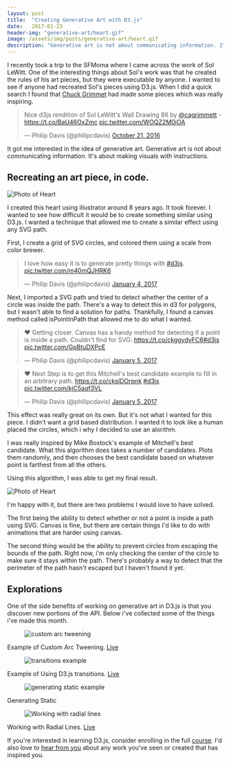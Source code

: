 ```yaml
---
layout: post
title:  "Creating Generative Art with D3.js"
date:   2017-01-23
header-img: "generative-art/heart.gif"
image: /assets/img/posts/generative-art/heart.gif
description: "Generative art is not about communicating information. It's about making visuals with instructions."
---
```


I recently took a trip to the SFMoma where I came across the work of Sol LeWitt. One of the interesting things about Sol's work was that he created the rules of his art pieces, but they were executable by anyone. I wanted to see if anyone had recreated Sol's pieces using D3.js. When I did a quick search I found that [Chuck Grimmet](https://twitter.com/cagrimmett) had made some pieces which was really inspiring.

  <blockquote class="twitter-tweet tw-align-center" data-lang="en"><p lang="en" dir="ltr">Nice d3js rendition of Sol LeWitt&#39;s Wall Drawing 86 by <a href="https://twitter.com/cagrimmett">@cagrimmett</a> - <a href="https://t.co/BaU46OxZmc">https://t.co/BaU46OxZmc</a> <a href="https://t.co/WOQZ2M0iOA">pic.twitter.com/WOQZ2M0iOA</a></p>&mdash; Philip Davis (@philipcdavis) <a href="https://twitter.com/philipcdavis/status/789256091968245760">October 21, 2016</a></blockquote>
  <script async src="//platform.twitter.com/widgets.js" charset="utf-8"></script>


It got me interested in the idea of generative art.
Generative art is not about communicating information.
It's about making visuals with instructions.

## Recreating an art piece, in code.
<img class="fit" src="{{site.baseurl}}/assets/img/posts/generative-art/heart-original.jpg" alt="Photo of Heart" />

I created this heart using illustrator around 8 years ago. It took forever. I wanted to see how difficult it would be to create something similar using D3.js. I wanted a technique that allowed me to create a similar effect using any SVG path.

First, I create a grid of SVG circles, and colored them using a scale from color brewer.
<blockquote class="twitter-tweet tw-align-center" data-lang="en"><p lang="en" dir="ltr">I love how easy it is to generate pretty things with <a href="https://twitter.com/hashtag/d3js?src=hash">#d3js</a>. <a href="https://t.co/m40mQJHRK6">pic.twitter.com/m40mQJHRK6</a></p>&mdash; Philip Davis (@philipcdavis) <a href="https://twitter.com/philipcdavis/status/816507173396041728">January 4, 2017</a></blockquote>
<script async src="//platform.twitter.com/widgets.js" charset="utf-8"></script>

Next, I imported a SVG path and tried to detect whether the center of a circle was inside the path. There's a way to detect this in d3 for polygons, but I wasn't able to find a solution for paths. Thankfully, I found a canvas method called isPointInPath that allowed me to do what I wanted.

<blockquote class="twitter-tweet tw-align-center" data-lang="en"><p lang="en" dir="ltr">❤️ Getting closer. Canvas has a handy method for detecting if a point is inside a path. Couldn&#39;t find for SVG: <a href="https://t.co/ckggydyFC6">https://t.co/ckggydyFC6</a><a href="https://twitter.com/hashtag/d3js?src=hash">#d3js</a> <a href="https://t.co/GpBtuDXPcE">pic.twitter.com/GpBtuDXPcE</a></p>&mdash; Philip Davis (@philipcdavis) <a href="https://twitter.com/philipcdavis/status/816845636012081152">January 5, 2017</a></blockquote>
<script async src="//platform.twitter.com/widgets.js" charset="utf-8"></script>

<blockquote class="twitter-tweet tw-align-center" data-lang="en"><p lang="en" dir="ltr">❤️ Next Step is to get this Mitchell&#39;s best candidate example to fill in an arbitrary path. <a href="https://t.co/cksIDOrpnk">https://t.co/cksIDOrpnk</a> <a href="https://twitter.com/hashtag/d3js?src=hash">#d3js</a> <a href="https://t.co/kjC5aqf3VL">pic.twitter.com/kjC5aqf3VL</a></p>&mdash; Philip Davis (@philipcdavis) <a href="https://twitter.com/philipcdavis/status/817048601545146368">January 5, 2017</a></blockquote>
<script async src="//platform.twitter.com/widgets.js" charset="utf-8"></script>

This effect was really great on its own. But it's not what I wanted for this piece. I didn't want a grid based distribution. I wanted it to look like a human placed the circles, which i why I decided to use an alorithm.

I was really inspired by Mike Bostock's example of Mitchell's best candidate. What this algorithm does takes a number of candidates. Plots them randomly, and then chooses the best candidate based on whatever point is farthest from all the others.

Using this algorithm, I was able to get my final result.

<img class="fit" src="{{site.baseurl}}/assets/img/posts/generative-art/heart.gif" alt="Photo of Heart" />

I'm happy with it, but there are two problems I would love to have solved.

The first being the ability to detect whether or not a point is inside a path using SVG. Canvas is fine, but there are certain things I'd like to do with animations that are harder using canvas.

The second thing would be the ability to prevent circles from escaping the bounds of the path. Right now, i'm only checking the center of the circle to make sure it stays within the path.  There's probably a way to detect that the perimeter of the path hasn't escaped but I haven't found it yet.

## Explorations

One of the side benefits of working on generative art in D3.js is that you discover new portions of the API. Below i've collected some of the things i've made this month.


  <figure class="px0">
    <img class="fit" src="{{site.baseurl}}/assets/img/posts/generative-art/ring-of-bars.gif" alt="custom arc tweening" />
  </figure>
  <div class="post-img-description">Example of Custom Arc Tweening.   
    <a href="http://bl.ocks.org/philipcdavis/dafa2489338f593c526a8f9978f0dee1">Live</a>
    </div>


<figure class="px0">
<img class="fit" src="{{site.baseurl}}/assets/img/posts/generative-art/circle-tunnel.gif" alt="transitions example" />
</figure>
<div class="post-img-description">
  Example of Using D3.js transitions.
  <a href="http://bl.ocks.org/philipcdavis/b5224a272556fcb2d0c776b7a247ede4">Live</a>
</div>

<figure class="px0">
<img class="fit" src="{{site.baseurl}}/assets/img/posts/generative-art/static.gif" alt="generating static example" />
</figure>
<div class="post-img-description">Generating Static</div>

<figure class="px0">
<img class="fit" src="{{site.baseurl}}/assets/img/posts/generative-art/moire.jpg" alt="Working with radial lines" />
</figure>
<div class="post-img-description">Working with Radial Lines.
  <a href="http://bl.ocks.org/philipcdavis/2b626bdef4133921615a5e4fbb921e70">Live</a>
</div>

If you're interested in learning D3.js, consider enrolling in the full [course](https://learningd3.com). I'd also love to [hear from you](https://twitter.com/philipcdavis) about any work you've seen or created that has inspired you.
